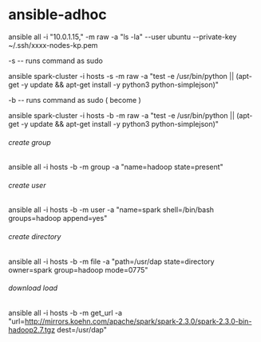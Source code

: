 # ansible-adhoc

ansible all -i "10.0.1.15," -m raw -a "ls -la" --user ubuntu --private-key ~/.ssh/xxxx-nodes-kp.pem

-s -- runs command as sudo 

ansible spark-cluster -i hosts -s -m raw -a "test -e /usr/bin/python || (apt-get -y update && apt-get install -y python3 python-simplejson)"

-b -- runs command as sudo ( become )

ansible spark-cluster -i hosts -b -m raw -a "test -e /usr/bin/python || (apt-get -y update && apt-get install -y python3 python-simplejson)"

###### create group

ansible all -i hosts -b -m group -a "name=hadoop state=present"

###### create user

ansible all -i hosts -b -m user -a "name=spark shell=/bin/bash groups=hadoop append=yes"

###### create directory

ansible all -i hosts -b -m file -a "path=/usr/dap state=directory owner=spark group=hadoop mode=0775"

###### download load

ansible all -i hosts -b -m get_url -a "url=http://mirrors.koehn.com/apache/spark/spark-2.3.0/spark-2.3.0-bin-hadoop2.7.tgz dest=/usr/dap"
